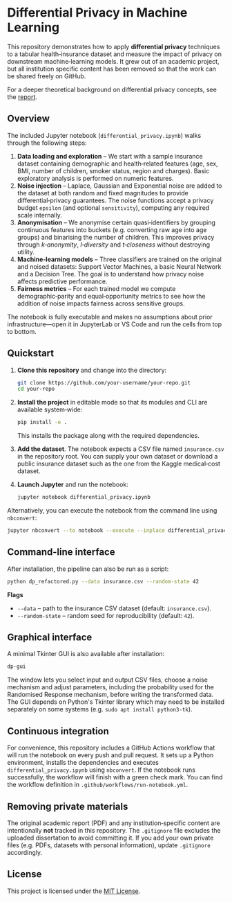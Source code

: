 # Differential Privacy in Machine Learning

This repository demonstrates how to apply **differential privacy** techniques to a tabular health‑insurance dataset and measure the impact of privacy on downstream machine‑learning models.  It grew out of an academic project, but all institution specific content has been removed so that the work can be shared freely on GitHub.

For a deeper theoretical background on differential privacy concepts, see the [report](report.md).

## Overview

The included Jupyter notebook (`differential_privacy.ipynb`) walks through the following steps:

1. **Data loading and exploration** –  We start with a sample insurance dataset containing demographic and health‑related features (age, sex, BMI, number of children, smoker status, region and charges).  Basic exploratory analysis is performed on numeric features.
2. **Noise injection** –  Laplace, Gaussian and Exponential noise are added to the dataset at both random and fixed magnitudes to provide differential‑privacy guarantees.  The noise functions accept a privacy budget ``epsilon`` (and optional ``sensitivity``), computing any required scale internally.
3. **Anonymisation** –  We anonymise certain quasi‑identifiers by grouping continuous features into buckets (e.g. converting raw age into age groups) and binarising the number of children.  This improves privacy through *k‑anonymity*, *l‑diversity* and *t‑closeness* without destroying utility.
4. **Machine‑learning models** –  Three classifiers are trained on the original and noised datasets: Support Vector Machines, a basic Neural Network and a Decision Tree.  The goal is to understand how privacy noise affects predictive performance.
5. **Fairness metrics** –  For each trained model we compute demographic‑parity and equal‑opportunity metrics to see how the addition of noise impacts fairness across sensitive groups.

The notebook is fully executable and makes no assumptions about prior infrastructure—open it in JupyterLab or VS Code and run the cells from top to bottom.

## Quickstart

1. **Clone this repository** and change into the directory:

   ```bash
   git clone https://github.com/your‑username/your‑repo.git
   cd your‑repo
   ```

2. **Install the project** in editable mode so that its modules and CLI are available system‑wide:

   ```bash
   pip install -e .
   ```

   This installs the package along with the required dependencies.

3. **Add the dataset**.  The notebook expects a CSV file named `insurance.csv` in the repository root.  You can supply your own dataset or download a public insurance dataset such as the one from the Kaggle medical‑cost dataset.

4. **Launch Jupyter** and run the notebook:

   ```bash
   jupyter notebook differential_privacy.ipynb
   ```

Alternatively, you can execute the notebook from the command line using `nbconvert`:

```bash
jupyter nbconvert --to notebook --execute --inplace differential_privacy.ipynb
```

## Command-line interface

After installation, the pipeline can also be run as a script:

```bash
python dp_refactored.py --data insurance.csv --random-state 42
```

**Flags**

* `--data` – path to the insurance CSV dataset (default: `insurance.csv`).
* `--random-state` – random seed for reproducibility (default: `42`).

## Graphical interface

A minimal Tkinter GUI is also available after installation:

```bash
dp-gui
```

The window lets you select input and output CSV files, choose a noise
mechanism and adjust parameters, including the probability used for the
Randomised Response mechanism, before writing the transformed data.  The GUI
depends on Python's Tkinter library which may need to be installed separately
on some systems (e.g. `sudo apt install python3-tk`).

## Continuous integration

For convenience, this repository includes a GitHub Actions workflow that will run the notebook on every push and pull request.  It sets up a Python environment, installs the dependencies and executes `differential_privacy.ipynb` using `nbconvert`.  If the notebook runs successfully, the workflow will finish with a green check mark.  You can find the workflow definition in `.github/workflows/run‑notebook.yml`.

## Removing private materials

The original academic report (PDF) and any institution‑specific content are intentionally **not** tracked in this repository.  The `.gitignore` file excludes the uploaded dissertation to avoid committing it.  If you add your own private files (e.g. PDFs, datasets with personal information), update `.gitignore` accordingly.

## License

This project is licensed under the [MIT License](LICENSE).

